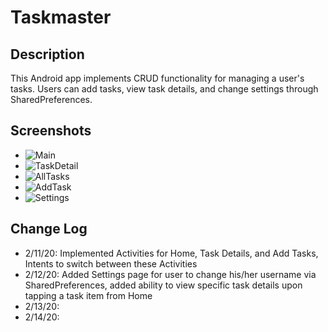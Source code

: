 # Taskmaster

## Description
This Android app implements CRUD functionality for managing a user's tasks. Users can add tasks, view task details, and change settings through SharedPreferences.

## Screenshots
- ![Main](/screenshots/main2132020.jpg)
- ![TaskDetail](/screenshots/taskdetail2132020.jpg)
- ![AllTasks](/screenshots/alltasks2132020.jpg)
- ![AddTask](/screenshots/addtask2132020.jpg)
- ![Settings](/screenshots/settings2132020.jpg)

## Change Log
- 2/11/20: Implemented Activities for Home, Task Details, and Add Tasks, Intents to switch between these Activities
- 2/12/20: Added Settings page for user to change his/her username via SharedPreferences, added ability to view specific task details upon tapping a task item from Home
- 2/13/20:
- 2/14/20:

